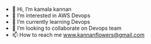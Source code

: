 - 👋 Hi, I’m kamala kannan
- 👀 I’m interested in AWS Devops 
- 🌱 I’m currently learning Devops
- 💞️ I’m looking to collaborate on Devops team
- 📫 How to reach me www.kannanflowers@gmail.com

<!---
kannancloud001/kannancloud001 is a ✨ special ✨ repository because its `README.md` (this file) appears on your GitHub profile.
You can click the Preview link to take a look at your changes.
--->
